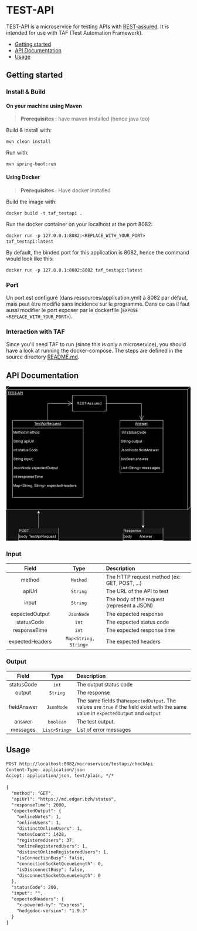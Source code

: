 # TEST-API

TEST-API is a microservice for testing APIs with [REST-assured](https://rest-assured.io/).
It is intended for use with TAF (Test Automation Framework).

- [Getting started](#getting-started)
- [API Documentation](#api-documentation)
- [Usage](#usage)

## Getting started
### Install & Build

#### On your machine using Maven
> **Prerequisites :** have maven installed (hence java too)

Build & install with:
```shell
mvn clean install
```

Run with:
```shell
mvn spring-boot:run
```

#### Using Docker

> **Prerequisites :** Have docker installed

Build the image with:
```shell
docker build -t taf_testapi .
```

Run the docker container on your localhost at the port 8082:
```shell
docker run -p 127.0.0.1:8082:<REPLACE_WITH_YOUR_PORT> taf_testapi:latest
```

By default, the binded port for this application is 8082, hence the command would look like this:
```shell
docker run -p 127.0.0.1:8082:8082 taf_testapi:latest
```

### Port

Un port est configuré (dans ressources/application.yml) à 8082 par défaut, mais peut être modifié sans incidence sur le programme.
Dans ce cas il faut aussi modifier le port exposer par le dockerfile (`EXPOSE <REPLACE_WITH_YOUR_PORT>`).

### Interaction with TAF

Since you'll need TAF to run (since this is only a microservice), you should have a look at running the docker-compose.
The steps are defined in the source directory [README.md](../README.md).

## API Documentation

![](docs/images/api-illustration.png)

### Input

|    **Field**    |        **Type**        | **Description**                              |
|:---------------:|:----------------------:|:---------------------------------------------|
|     method      |        `Method`        | The HTTP request method (ex: GET, POST, ...) |
|     apiUrl      |        `String`        | The URL of the API to test                   |
|      input      |        `String`        | The body of the request (represent a JSON)   |
| expectedOutput  |       `JsonNode`       | The expected response                        |
|   statusCode    |         `int`          | The expected status code                     |
|  responseTime   |         `int`          | The expected response time                   |
| expectedHeaders | ` Map<String, String>` | The expected headers                         |

### Output

|  **Field**  |   **Type**    | **Description**                                                                                                                     |
|:-----------:|:-------------:|:------------------------------------------------------------------------------------------------------------------------------------|
| statusCode  |     `int`     | The output status code                                                                                                              |
|   output    |   `String`    | The response                                                                                                                        |
| fieldAnswer |  `JsonNode`   | The same fields than`expectedOutput`. The values are `true` if the field exist with the same value in `expectedOutput` and `output` |
|   answer    |   `boolean`   | The test output.                                                                                                                    |
|  messages   | `List<Sring>` | List of error messages                                                                                                              |

## Usage

```
POST http://localhost:8082/microservice/testapi/checkApi
Content-Type: application/json
Accept: application/json, text/plain, */*

{
  "method": "GET",
  "apiUrl": "https://md.edgar.bzh/status",
  "responseTime": 2000,
  "expectedOutput": {
    "onlineNotes": 1,
    "onlineUsers": 1,
    "distinctOnlineUsers": 1,
    "notesCount": 1428,
    "registeredUsers": 37,
    "onlineRegisteredUsers": 1,
    "distinctOnlineRegisteredUsers": 1,
    "isConnectionBusy": false,
    "connectionSocketQueueLength": 0,
    "isDisconnectBusy": false,
    "disconnectSocketQueueLength": 0
  },
  "statusCode": 200,
  "input": "",
  "expectedHeaders": {
    "x-powered-by": "Express",
    "hedgedoc-version": "1.9.3"
  }
}
```

